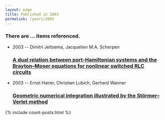 ```yaml
---
layout: page
title: Published in 2003
permalink: /years/2003
---
```


<h3 id="number-posts">There are ... items referenced.</h3>
<ul class="post-list">

  <li>
    <span class="post-meta">2003 -- Dimitri Jeltsema, Jacquelien M.A. Scherpen</span>
    <h3><a class="post-link" href="{{ site.baseurl }}/a-dual-relation-between-port-hamiltonian-systems-and-the-brayton-moser-equations-for-nonlinear-switched-rlc-circuits">A dual relation between port-Hamiltonian systems and the Brayton–Moser equations for nonlinear switched RLC circuits</a></h3>
  </li>
  <li>
    <span class="post-meta">2003 -- Ernst Hairer, Christian Lubich, Gerhard Wanner</span>
    <h3><a class="post-link" href="{{ site.baseurl }}/geometric-numerical-integration-illustrated-by-the-stormer-verlet-method">Geometric numerical integration illustrated by the Störmer–Verlet method</a></h3>
  </li>
</ul>
{% include count-posts.html %}

